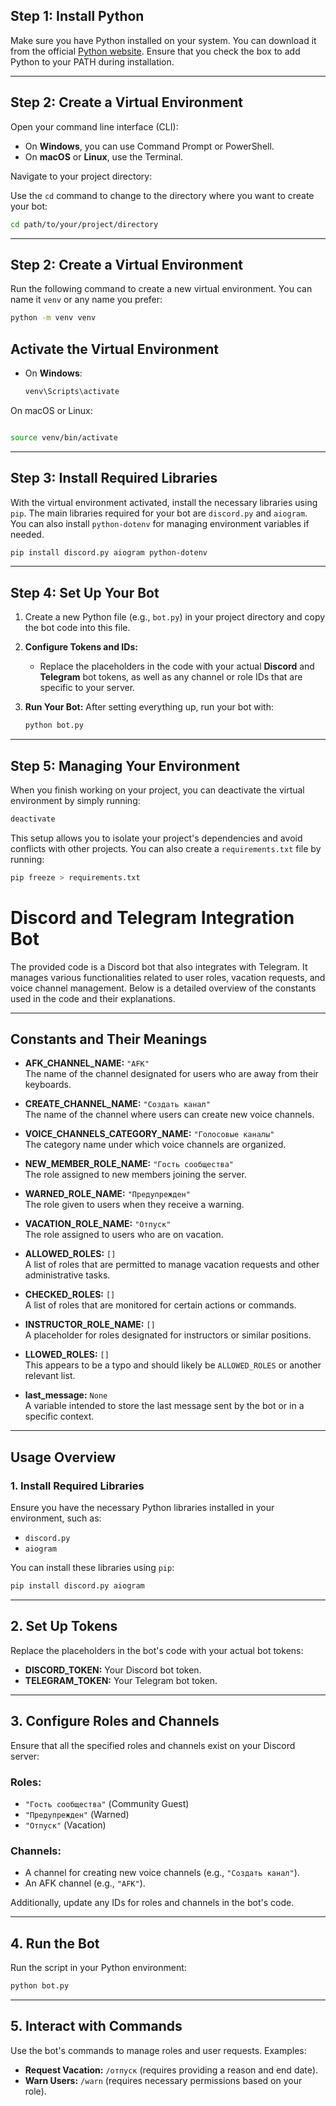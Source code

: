 ## Step 1: Install Python

Make sure you have Python installed on your system. You can download it from the official [Python website](https://www.python.org/). Ensure that you check the box to add Python to your PATH during installation.

---

## Step 2: Create a Virtual Environment

Open your command line interface (CLI):

- On **Windows**, you can use Command Prompt or PowerShell.
- On **macOS** or **Linux**, use the Terminal.

Navigate to your project directory:

Use the `cd` command to change to the directory where you want to create your bot:

```bash
cd path/to/your/project/directory
```

---

## Step 2: Create a Virtual Environment

Run the following command to create a new virtual environment. You can name it `venv` or any name you prefer:

```bash
python -m venv venv
```
## Activate the Virtual Environment

- On **Windows**:

  ```bash
  venv\Scripts\activate
  
On macOS or Linux:

```bash

source venv/bin/activate
```

---

## Step 3: Install Required Libraries

With the virtual environment activated, install the necessary libraries using `pip`. The main libraries required for your bot are `discord.py` and `aiogram`. You can also install `python-dotenv` for managing environment variables if needed.

```bash
pip install discord.py aiogram python-dotenv
```

---

## Step 4: Set Up Your Bot

1. Create a new Python file (e.g., `bot.py`) in your project directory and copy the bot code into this file.

2. **Configure Tokens and IDs:**
   - Replace the placeholders in the code with your actual **Discord** and **Telegram** bot tokens, as well as any channel or role IDs that are specific to your server.

3. **Run Your Bot:**
   After setting everything up, run your bot with:

   ```bash
   python bot.py
   ```
---

## Step 5: Managing Your Environment

When you finish working on your project, you can deactivate the virtual environment by simply running:

```bash
deactivate
```
This setup allows you to isolate your project's dependencies and avoid conflicts with other projects. You can also create a `requirements.txt` file by running:

```bash
pip freeze > requirements.txt
```


# Discord and Telegram Integration Bot

The provided code is a Discord bot that also integrates with Telegram. It manages various functionalities related to user roles, vacation requests, and voice channel management. Below is a detailed overview of the constants used in the code and their explanations.

---

## Constants and Their Meanings

- **AFK_CHANNEL_NAME:** `"AFK"`  
  The name of the channel designated for users who are away from their keyboards.

- **CREATE_CHANNEL_NAME:** `"Создать канал"`  
  The name of the channel where users can create new voice channels.

- **VOICE_CHANNELS_CATEGORY_NAME:** `"Голосовые каналы"`  
  The category name under which voice channels are organized.

- **NEW_MEMBER_ROLE_NAME:** `"Гость сообщества"`  
  The role assigned to new members joining the server.

- **WARNED_ROLE_NAME:** `"Предупрежден"`  
  The role given to users when they receive a warning.

- **VACATION_ROLE_NAME:** `"Отпуск"`  
  The role assigned to users who are on vacation.

- **ALLOWED_ROLES:** `[]`  
  A list of roles that are permitted to manage vacation requests and other administrative tasks.

- **CHECKED_ROLES:** `[]`  
  A list of roles that are monitored for certain actions or commands.

- **INSTRUCTOR_ROLE_NAME:** `[]`  
  A placeholder for roles designated for instructors or similar positions.

- **LLOWED_ROLES:** `[]`  
  This appears to be a typo and should likely be `ALLOWED_ROLES` or another relevant list.

- **last_message:** `None`  
  A variable intended to store the last message sent by the bot or in a specific context.

---

## Usage Overview

### 1. Install Required Libraries
Ensure you have the necessary Python libraries installed in your environment, such as:
- `discord.py`
- `aiogram`

You can install these libraries using `pip`:
```bash
pip install discord.py aiogram
```

---

## 2. Set Up Tokens

Replace the placeholders in the bot's code with your actual bot tokens:

- **DISCORD_TOKEN:** Your Discord bot token.  
- **TELEGRAM_TOKEN:** Your Telegram bot token.

---

## 3. Configure Roles and Channels

Ensure that all the specified roles and channels exist on your Discord server:

### Roles:
- `"Гость сообщества"` (Community Guest)  
- `"Предупрежден"` (Warned)  
- `"Отпуск"` (Vacation)  

### Channels:
- A channel for creating new voice channels (e.g., `"Создать канал"`).  
- An AFK channel (e.g., `"AFK"`).  

Additionally, update any IDs for roles and channels in the bot's code.

---

## 4. Run the Bot

Run the script in your Python environment:

```bash
python bot.py
```

---

## 5. Interact with Commands

Use the bot's commands to manage roles and user requests. Examples:

- **Request Vacation:** `/отпуск` (requires providing a reason and end date).
- **Warn Users:** `/warn` (requires necessary permissions based on your role).
